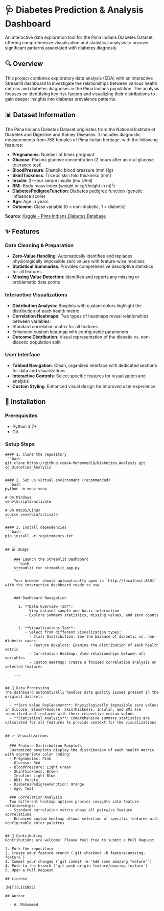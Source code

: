 # 🩺 Diabetes Prediction & Analysis Dashboard


An interactive data exploration tool for the Pima Indians Diabetes Dataset, offering comprehensive visualization and statistical analysis to uncover significant patterns associated with diabetes diagnosis.


## 🔍 Overview
This project combines exploratory data analysis (EDA) with an interactive Streamlit dashboard to investigate the relationships between various health metrics 
and diabetes diagnoses in the Pima Indians population. The analysis focuses on identifying key risk factors and visualizing their 
distributions to gain deeper insights into diabetes prevalence patterns.


## 📊 Dataset Information
The Pima Indians Diabetes Dataset originates from the National Institute of Diabetes and Digestive and Kidney Diseases. It includes diagnostic measurements from 768 females of Pima Indian heritage, with the following features:

- **Pregnancies**: Number of times pregnant
- **Glucose**: Plasma glucose concentration (2 hours after an oral glucose tolerance test)
- **BloodPressure**: Diastolic blood pressure (mm Hg)
- **SkinThickness**: Triceps skin fold thickness (mm)
- **Insulin**: 2-Hour serum insulin (mu U/ml)
- **BMI**: Body mass index (weight in kg/(height in m)²)
- **DiabetesPedigreeFunction**: Diabetes pedigree function (genetic influence score)
- **Age**: Age in years
- **Outcome**: Class variable (0 = non-diabetic, 1 = diabetic)


**Source**: [Kaggle - Pima Indians Diabetes Database](https://www.kaggle.com/datasets/uciml/pima-indians-diabetes-database)


## ✨ Features
  
  ### Data Cleaning & Preparation
  - **Zero-Value Handling**: Automatically identifies and replaces physiologically impossible zero values with feature-wise medians
  - **Statistical Summaries**: Provides comprehensive descriptive statistics for all features
  - **Missing Value Detection**: Identifies and reports any missing or problematic data points
  
  ### Interactive Visualizations
  - **Distribution Analysis**: Boxplots with custom colors highlight the distribution of each health metric
  - **Correlation Heatmaps**: Two types of heatmaps reveal relationships between variables:
  - Standard correlation matrix for all features
  - Enhanced custom heatmap with configurable parameters
  - **Outcome Distribution**: Visual representation of the diabetic vs. non-diabetic population split
  
  ### User Interface
  - **Tabbed Navigation**: Clean, organized interface with dedicated sections for data and visualizations
  - **Interactive Controls**: Select specific features for visualization and analysis
  - **Custom Styling**: Enhanced visual design for improved user experience


## 🚀 Installation

  ### Prerequisites
  - Python 3.7+
  - Git
  
  ### Setup Steps
  
    #### 1. Clone the repository
    ```bash
    git clone https://github.com/A-Mohammed19/Diabeties_Analysis.git
    cd Diabeties_Analysis
    ```
    
    #### 2. Set up virtual environment (recommended)
    ```bash
    python -m venv venv
    
    # On Windows
    venv\Scripts\activate
    
    # On macOS/Linux
    source venv/bin/activate
    ```
    
    #### 3. Install dependencies
    ```bash
    pip install -r requirements.txt
```

## 💻 Usage

    ### Launch the Streamlit Dashboard
    ```bash
    streamlit run streamlit_app.py
    ```

    Your browser should automatically open to `http://localhost:8501` with the interactive dashboard ready to use.
    
    
    ### Dashboard Navigation
    
      1. **Data Overview Tab**:
         - View dataset sample and basic information
         - Explore summary statistics, missing values, and zero counts
      
      
      2. **Visualizations Tab**:
         - Select from different visualization types:
           - Class Distribution: See the balance of diabetic vs. non-diabetic cases
           - Feature Boxplots: Examine the distribution of each health metric
           - Correlation Heatmap: View relationships between all variables
           - Custom Heatmap: Create a focused correlation analysis on selected features
    
    ---


## 🧹 Data Processing
The dashboard automatically handles data quality issues present in the original dataset:

  - **Zero Value Replacement**: Physiologically impossible zero values in Glucose, BloodPressure, SkinThickness, Insulin, and BMI are identified and replaced with their respective median values
  - **Statistical Analysis**: Comprehensive summary statistics are calculated for all features to provide context for the visualizations


## 📈 Visualizations

  ### Feature Distribution Boxplots
  Customized boxplots display the distribution of each health metric with appropriate color coding:
  - Pregnancies: Pink
  - Glucose: Red
  - BloodPressure: Light Green
  - SkinThickness: Brown
  - Insulin: Light Blue
  - BMI: Purple
  - DiabetesPedigreeFunction: Orange
  - Age: Teal
  
  ### Correlation Analysis
  Two different heatmap options provide insights into feature relationships:
  - Standard correlation matrix shows all pairwise feature correlations
  - Enhanced custom heatmap allows selection of specific features with configurable color palettes


## 🤝 Contributing
Contributions are welcome! Please feel free to submit a Pull Request.

1. Fork the repository
2. Create your feature branch (`git checkout -b feature/amazing-feature`)
3. Commit your changes (`git commit -m 'Add some amazing feature'`)
4. Push to the branch (`git push origin feature/amazing-feature`)
5. Open a Pull Request

## License

[MIT](LICENSE)

## Author

  - A. Mohammed

